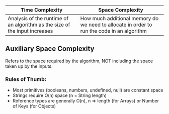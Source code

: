 

Time Complexity | Space Complexity
--------------- | --------------
Analysis of the runtime of an algorithm as the size of the input increases | How much additional memory do we need to allocate in order to run the code in an algorithm

## Auxiliary Space Complexity

Refers to the space required by the algorithm, NOT including the space taken up by the inputs.

### Rules of Thumb:
* Most primitives (booleans, numbers, undefined, null) are constant space
* Strings require O(n) space (n = String length)
* Reference types are generally O(n), n => length (for Arrays) or Number of Keys (for Objects)
